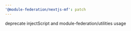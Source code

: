 ```yaml
---
'@module-federation/nextjs-mf': patch
---
```


deprecate injectScript and module-federation/utilities usage
